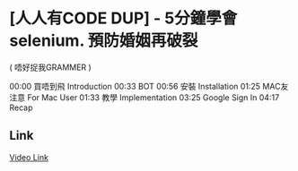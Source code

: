 # [人人有CODE DUP] - 5分鐘學會selenium. 預防婚姻再破裂
( 唔好捉我GRAMMER )

00:00 買唔到飛 Introduction
00:33 BOT
00:56 安裝 Installation
01:25 MAC友注意 For Mac User
01:33 教學 Implementation
03:25 Google Sign In
04:17 Recap

## Link
[Video Link](hhttps://youtu.be/YeEys6u7d2s)